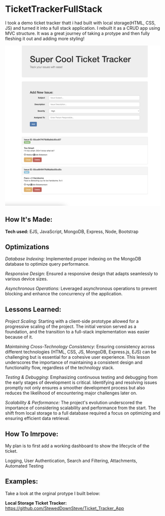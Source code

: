 # TicketTrackerFullStack
I took a demo ticket tracker thatt i had built with local storage(HTML, CSS, JS) and turned it into a full stack application. I rebuilt it as a CRUD app using MVC structure. It was a great journey of taking a protype and then fully fleshing it out and adding more styling!



![photo](https://github.com/StewedDownSteve/TicketTrackerFullStack/blob/main/TicketTrackFT_Img.png)

## How It's Made:

**Tech used:** EJS, JavaScript, MongoDB, Express, Node, Bootstrap


## Optimizations
*Database Indexing:* Implemented proper indexing on the MongoDB database to optimize query performance. 

*Responsive Design:* Ensured a responsive design that adapts seamlessly to various device sizes.

*Asynchronous Operations:* Leveraged asynchronous operations to prevent blocking and enhance the concurrency of the application.

## Lessons Learned:
*Project Scaling:* Starting with a client-side prototype allowed for a progressive scaling of the project. The initial version served as a foundation, and the transition to a full-stack implementation was easier because of it.

*Maintaining Cross-Technology Consistency:* Ensuring consistency across different technologies (HTML, CSS, JS, MongoDB, Express.js, EJS) can be challenging but is essential for a cohesive user experience. This lesson underscores the importance of maintaining a consistent design and functionality flow, regardless of the technology stack.

*Testing & Debugging:* Emphasizing continuous testing and debugging from the early stages of development is critical. Identifying and resolving issues promptly not only ensures a smoother development process but also reduces the likelihood of encountering major challenges later on.

*Scalability & Performance:* The project's evolution underscored the importance of considering scalability and performance from the start. The shift from local storage to a full database required a  focus on optimizing and ensuring efficient data retrieval.

## How To Imrpove:
My plan is to first add a working dashboard to show the lifecycle of the ticket. 

Logging, User Authentication, Search and Filtering, Attachments, Automated Testing

## Examples:
Take a look at the orginal protype I built below:

**Local Storage Ticket Tracker:** https://github.com/StewedDownSteve/Ticket_Tracker_App
